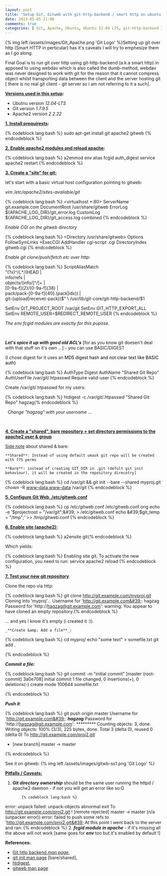 ```yaml
---
layout: post
title: "Setup Git, Gitweb with git-http-backend / smart http on ubuntu 12.04"
date: 2013-05-05 21:00
comments: true
categories: [ Git, Apache, Ubuntu, Ubuntu 12.04 LTS, git-http-backend ]
---
```

{% img left /assets/images/Git_Apache.png 'Git Logo' %}Setting up git over http (Smart HTTP in perticular) has it&#39;s caveats I will try to emphesize them as I go along.

Final Goal is to run git over http using git-http-backend (a.k.a smart http) in apposed to using webdav which is also called the dumb-method, webdav was never designed to work with git for the reason that it cannot compress object whilst transporting data between the client and the server hosting git [ there is no real git client - git server so i am not referring to it a such].

**<u>Versions used in this setup</u>:**

*   Ubutnu version _12.04-LTS_
*   Git version _1.7.9.5_
*   Apache2 version _2.2.22_

**<u>1. Install prequirests</u>:**

<!-- more -->

{% codeblock lang:bash %}
 sudo apt-get install git apache2 gitweb
{% endcodeblock %}

**<u>2. Enable apache2 modules and reload apache</u>:**

{% codeblock lang:bash %}
 a2enmod env alias fcgid auth_digest
 service apache2 restart
{% endcodeblock %}

<u>**3. Create a "site" for git:**</u>

let&#39;s start with a basic virtual host configuration pointing to gitweb:

_vim /etc/apache2/sites-available/git_

{% codeblock lang:bash %}
<virtualhost *:80>
 ServerName git.example.com
 DocumentRoot /usr/share/gitweb
 ErrorLog ${APACHE_LOG_DIR}/git_error.log
 CustomLog ${APACHE_LOG_DIR}/git_access.log combined
</virtualhost>
{% endcodeblock %}

_Enable CGI on the gitweb directory_

{% codeblock lang:bash %}
<Directory /usr/share/gitweb>
Options FollowSymLinks +ExecCGI
AddHandler cgi-script .cgi
DirectoryIndex gitweb.cgi
</Directory>
{% endcodeblock %}

_Enable git clone/push/fetch etc over http_:

{% codeblock lang:bash %}
 ScriptAliasMatch \
 "(?x)^/(.*/(HEAD | \
  info/refs | \
   objects/(info/[^/]+ | \
   [0-9a-f]{2}/[0-9a-f]{38} | \
   pack/pack-[0-9a-f]{40}\.(pack|idx)) | \
   git-(upload|receive)-pack))$" \
   /usr/lib/git-core/git-http-backend/$1

  SetEnv GIT_PROJECT_ROOT /var/git
  SetEnv GIT_HTTP_EXPORT_ALL
  SetEnv REMOTE_USER=$REDIRECT_REMOTE_USER
{% endcodeblock %}

_The env fcgid modules are exactly for this pupose._

&nbsp;

_**Let&#39;s spice it up with good old ACL&#39;s**_ [for as you know git doesen&#39;t deal with that stuff on it&#39;s own ...] - you can use BASIC/DIGEST

(I chose digest for it uses an&nbsp;<span style="color: rgb(0, 0, 0);">MD5 digest hash and not clear text like BASIC auth)</span>

{% codeblock lang:bash %}
<Location />
  AuthType Digest
  AuthName "Shared Git Repo"
  AuthUserFile /var/git/.htpasswd
  Require valid-user
</Location>
{% endcodeblock %}

Create /var/git/.htpasswd for my users:

{% codeblock lang:bash %}
 htdigest -c /var/git/.htpasswd "Shared Git Repo" hagzag{% endcodeblock %}

_&nbsp; Change "hagzag" with your username ..._

&nbsp;

<u>**4. Create a "shared", bare repository + set directory permissions to the apache2 user &amp; group**</u>

<u>Side note</u>&nbsp;about shared &amp; bare:

	**Shared**: Instead of using default umask git repo will be created with 775 perms

	**Bare**: instead of creating GIT_DIR in .git (defult git init behaviour), it will be created in the repository direcotry]

{% codeblock lang:bash %}
 cd /var/git &amp;&amp; git init --bare --shared myproj.git
 chown -R www-data.www-data /var/git
{% endcodeblock %}

**<u>5. Configure Git Web, /etc/gitweb.conf</u>**

{% codeblock lang:bash %}
 cp /etc/gitweb.conf /etc/gitweb.conf.orig
 echo -e &#39;$projectroot = "/var/git";&#39; > /etc/gitweb.conf
 echo &#39;$git_temp = "/tmp";&#39; >> /tmp/gitweb.conf
{% endcodeblock %}

<u>**6. Enable site (apache2):**</u>

{% codeblock lang:bash %}
 a2ensite git{% endcodeblock %}

Which yields:

{% codeblock lang:bash %}
Enabling site git.
To activate the new configuration, you need to run:
  service apache2 reload
{% endcodeblock %}

<u>**7. Test your new git repository**</u>

Clone the repo via http:

{% codeblock lang:bash %}
 git clone http://git.example.com/myproj.git
 Cloning into &#39;myproj&#39;...
 Username for &#39;http://git.example.com&#39;: hagzag
 Password for &#39;http://hagzag@git.example.com&#39;: 
 warning: You appear to have cloned an empty repository.{% endcodeblock %}

... and yes I know it&#39;s empty (i created it :)).

	_**Create &amp; Add a file**_:

{% codeblock lang:bash %}
 cd myproj/
 echo "some text" > somefile.txt
 git add .

{% endcodeblock %}

_**Commit a file:**_

{% codeblock lang:bash %}
git commit -m "initial commit"
 [master (root-commit) 3a0e708] initial commit
 1 file changed, 0 insertions(+), 0 deletions(-)
 create mode 100644 somefile.txt

{% endcodeblock %}

_**Push it**_:

{% codeblock lang:bash %}
git push origin master
 Username for &#39;http://git.example.com&#39;: _**hagzag**_
 Password for &#39;http://hagzag@git.example.com&#39;: _*********_
 Counting objects: 3, done.
 Writing objects: 100% (3/3), 225 bytes, done.
 Total 3 (delta 0), reused 0 (delta 0)
 To http://git.example.com/proj2.git
 * [new branch]      master -> master

{% endcodeblock %}

See it on gitweb:
{% img left /assets/images/gitwb-ss1.png 'Git Logo' %}


<u>**Pitfalls / Caveats:**</u>

1.  _**Git directory ownership**_ should be the same user running the httpd / apache2 daemon - if not you will get an error like so:G

    		{% codeblock lang:bash %}
error: unpack failed: unpack-objects abnormal exit
To http://git.example.com/proj2.git
 ! [remote rejected] master -> master (n/a (unpacker error))
error: failed to push some refs to &#39;http://git.example.com/proj2.git&#39;
  At this point I went back to the server and ran:           {% endcodeblock %}
2.  _**fcgid module in apache**_ - if it&#39;s missing all the above will not work [same goes for _**env**_ too but it&#39;s enabled by default !]

**References:**

*   [Git http backend _man page_](https://www.kernel.org/pub/software/scm/git/docs/git-http-backend.html),
*   [git init man page](https://www.kernel.org/pub/software/scm/git/docs/git-init.html) [bare/shared],
*   [htdigest](http://httpd.apache.org/docs/2.2/programs/htdigest.html),
*   [gitweb man page](https://www.kernel.org/pub/software/scm/git/docs/gitweb.html)	
